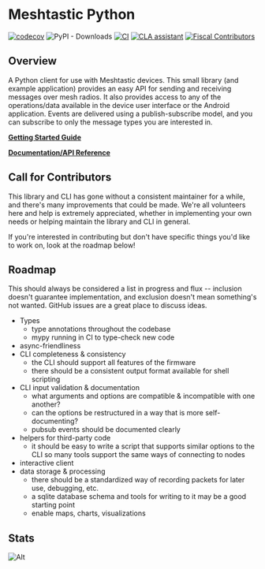 # Meshtastic Python

[![codecov](https://codecov.io/gh/meshtastic/Meshtastic-python/branch/master/graph/badge.svg?token=TIWPJL73KV)](https://codecov.io/gh/meshtastic/Meshtastic-python)
![PyPI - Downloads](https://img.shields.io/pypi/dm/meshtastic)
[![CI](https://img.shields.io/github/actions/workflow/status/meshtastic/python/ci.yml?branch=master&label=actions&logo=github&color=yellow)](https://github.com/meshtastic/python/actions/workflows/ci.yml)
[![CLA assistant](https://cla-assistant.io/readme/badge/meshtastic/python)](https://cla-assistant.io/meshtastic/python)
[![Fiscal Contributors](https://opencollective.com/meshtastic/tiers/badge.svg?label=Fiscal%20Contributors&color=deeppink)](https://opencollective.com/meshtastic/)

## Overview

A Python client for use with Meshtastic devices.
This small library (and example application) provides an easy API for sending and receiving messages over mesh radios.
It also provides access to any of the operations/data available in the device user interface or the Android application.
Events are delivered using a publish-subscribe model, and you can subscribe to only the message types you are interested in.

**[Getting Started Guide](https://meshtastic.org/docs/software/python/cli/installation)**

**[Documentation/API Reference](https://python.meshtastic.org/)**

## Call for Contributors

This library and CLI has gone without a consistent maintainer for a while, and there's many improvements that could be made. We're all volunteers here and help is extremely appreciated, whether in implementing your own needs or helping maintain the library and CLI in general.

If you're interested in contributing but don't have specific things you'd like to work on, look at the roadmap below!

## Roadmap

This should always be considered a list in progress and flux -- inclusion doesn't guarantee implementation, and exclusion doesn't mean something's not wanted. GitHub issues are a great place to discuss ideas.

* Types
  * type annotations throughout the codebase
  * mypy running in CI to type-check new code
* async-friendliness
* CLI completeness & consistency
  * the CLI should support all features of the firmware
  * there should be a consistent output format available for shell scripting
* CLI input validation & documentation
  * what arguments and options are compatible & incompatible with one another?
  * can the options be restructured in a way that is more self-documenting?
  * pubsub events should be documented clearly
* helpers for third-party code
  * it should be easy to write a script that supports similar options to the CLI so many tools support the same ways of connecting to nodes
* interactive client
* data storage & processing
  * there should be a standardized way of recording packets for later use, debugging, etc.
  * a sqlite database schema and tools for writing to it may be a good starting point
  * enable maps, charts, visualizations

## Stats

![Alt](https://repobeats.axiom.co/api/embed/c71ee8fc4a79690402e5d2807a41eec5e96d9039.svg "Repobeats analytics image")
